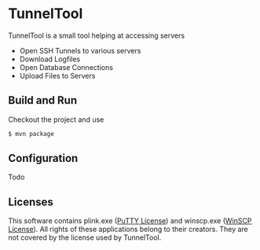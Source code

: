 # TunnelTool
TunnelTool is a small tool helping at accessing servers

  - Open SSH Tunnels to various servers
  - Download Logfiles
  - Open Database Connections
  - Upload Files to Servers
  
## Build and Run
Checkout the project and use
```sh
$ mvn package
```

## Configuration
Todo


## Licenses
This software contains plink.exe ([PuTTY License]) and winscp.exe ([WinSCP License]). 
All rights of these applications belong to their creators. 
They are not covered by the license used by TunnelTool.


[PuTTY License]: <http://www.chiark.greenend.org.uk/~sgtatham/putty/licence.html>
[WinSCP License]: <https://winscp.net/eng/docs/license>

